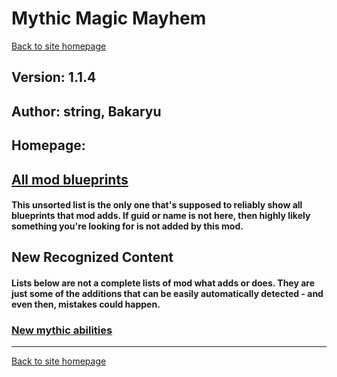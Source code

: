 # Mythic Magic Mayhem

[Back to site homepage](../README.md)

## Version: 1.1.4

## Author: string, Bakaryu

## Homepage: []()

## [All mod blueprints](./AllBlueprints.md)

#### This unsorted list is the only one that's supposed to reliably show all blueprints that mod adds. If guid or name is not here, then highly likely something you're looking for is not added by this mod.

## New Recognized Content

#### **Lists below are not a complete lists of mod what adds or does**. They are just some of the additions that can be easily automatically detected - and even then, mistakes could happen.

### [New mythic abilities](./MythicAbilities.md)


___
[Back to site homepage](../README.md)
